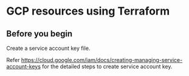 # GCP resources using Terraform


## Before you begin

Create a service account key file. 

Refer https://cloud.google.com/iam/docs/creating-managing-service-account-keys for the detailed steps to create service account key.
